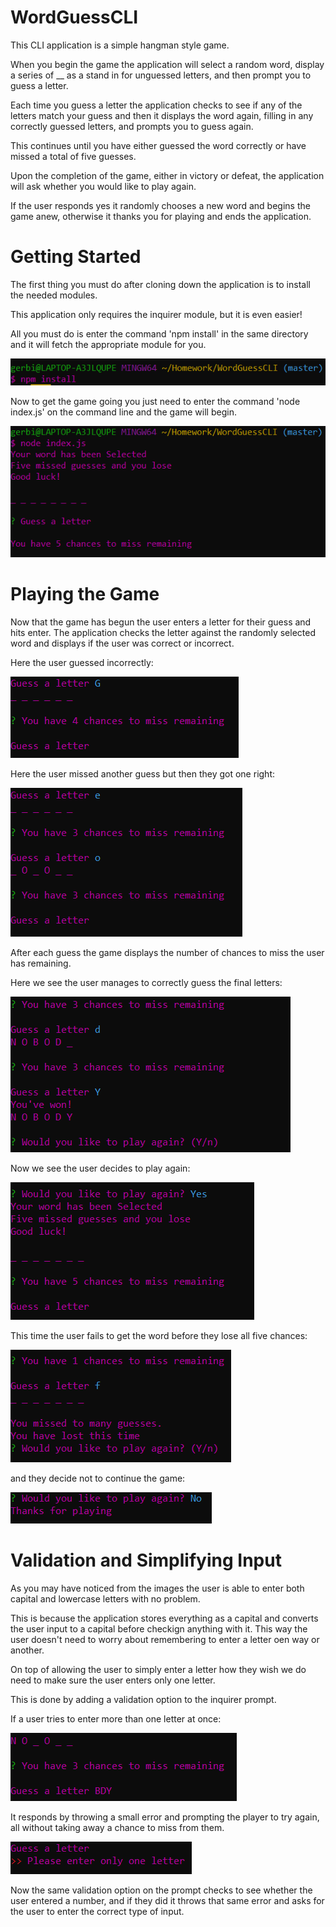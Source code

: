 # WordGuessCLI
This CLI application is a simple hangman style game.  

When you begin the game the application will select a random word, display a series of __ as a stand in for unguessed letters, and then prompt you to guess a letter.

Each time you guess a letter the application checks to see if any of the letters match your guess and then it displays the word again, filling in any correctly guessed letters, and prompts you to guess again.

This continues until you have either guessed the word correctly or have missed a total of five guesses.

Upon the completion of the game, either in victory or defeat, the application will ask whether you would like to play again.  

If the user responds yes it randomly chooses a new word and begins the game anew, otherwise it thanks you for playing and ends the application.

# Getting Started
The first thing you must do after cloning down the application is to install the needed modules.  

This application only requires the inquirer module, but it is even easier!

All you must do is enter the command 'npm install' in the same directory and it will fetch the appropriate module for you.

![npmInstall](./Images/npmInstall.PNG)

Now to get the game going you just need to enter the command 'node index.js' on the command line and the game will begin.

![startGame](./Images/Start_game.PNG)

# Playing the Game
Now that the game has begun the user enters a letter for their guess and hits enter.  The application checks the letter against the randomly selected word and displays if the user was correct or incorrect.

Here the user guessed incorrectly:

![IncorrectGuess](./Images/Incorrect_Guess.PNG)

Here the user missed another guess but then they got one right:

![missedandCorrect](./Images/missedAndCorrect.PNG)

After each guess the game displays the number of chances to miss the user has remaining.

Here we see the user manages to correctly guess the final letters:

![victory](./Images/capitalAndLowercaseVictory.PNG)

Now we see the user decides to play again:

![newGame](./Images/NewGame.PNG)

This time the user fails to get the word before they lose all five chances:

![gameLost](./Images/GameLost.PNG)

and they decide not to continue the game:

![GameOver](./Images/DoNotContinue.PNG)

# Validation and Simplifying Input
As you may have noticed from the images the user is able to enter both capital and lowercase letters with no problem.

This is because the application stores everything as a capital and converts the user input to a capital before checkign anything with it.  This way the user doesn't need to worry about remembering to enter a letter oen way or another.

On top of allowing the user to simply enter a letter how they wish we do need to make sure the user enters only one letter.

This is done by adding a validation option to the inquirer prompt.

If a user tries to enter more than one letter at once:

![multiletters](./Images/MultipleLetters.PNG)

It responds by throwing a small error and prompting the player to try again, all without taking away a chance to miss from them.

![validated](./Images/Validated.PNG)

Now the same validation option on the prompt checks to see whether the user entered a number, and if they did it throws that same error and asks for the user to enter the correct type of input.


